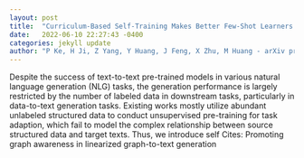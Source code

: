 ```yaml
---
layout: post
title:  "Curriculum-Based Self-Training Makes Better Few-Shot Learners for Data-to-Text Generation"
date:   2022-06-10 22:27:43 -0400
categories: jekyll update
author: "P Ke, H Ji, Z Yang, Y Huang, J Feng, X Zhu, M Huang - arXiv preprint arXiv , 2022"
---
```

Despite the success of text-to-text pre-trained models in various natural language generation (NLG) tasks, the generation performance is largely restricted by the number of labeled data in downstream tasks, particularly in data-to-text generation tasks. Existing works mostly utilize abundant unlabeled structured data to conduct unsupervised pre-training for task adaption, which fail to model the complex relationship between source structured data and target texts. Thus, we introduce self 
Cites: Promoting graph awareness in linearized graph-to-text generation